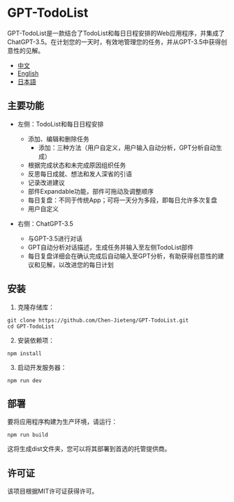 # GPT-TodoList

GPT-TodoList是一款结合了TodoList和每日日程安排的Web应用程序，并集成了ChatGPT-3.5。在计划您的一天时，有效地管理您的任务，并从GPT-3.5中获得创意性的见解。


- [中文](./zh/README.md)
- [English](./README.md)
- [日本語](./jp/README.md)

## 主要功能

- 左侧：TodoList和每日日程安排
  - 添加、编辑和删除任务
    - 添加：三种方法（用户自定义，用户输入自动分析，GPT分析自动生成）
  - 根据完成状态和未完成原因组织任务
  - 反思每日成就、想法和发人深省的引语
  - 记录改进建议
  - 部件Expandable功能，部件可拖动及调整顺序
  - 每日复盘：不同于传统App；可将一天分为多段，即每日允许多次复盘
  - 用户自定义

- 右侧：ChatGPT-3.5
  - 与GPT-3.5进行对话
  - GPT自动分析对话描述，生成任务并输入至左侧TodoList部件
  - 每日复盘详细会在确认完成后自动输入至GPT分析，有助获得创意性的建议和见解，以改进您的每日计划


## 安装
1. 克隆存储库：
```
git clone https://github.com/Chen-Jieteng/GPT-TodoList.git
cd GPT-TodoList
```

2. 安装依赖项：
```
npm install
```

3. 启动开发服务器：
```
npm run dev
```

## 部署
要将应用程序构建为生产环境，请运行：
```
npm run build
```

这将生成dist文件夹，您可以将其部署到首选的托管提供商。

## 许可证
该项目根据MIT许可证获得许可。
